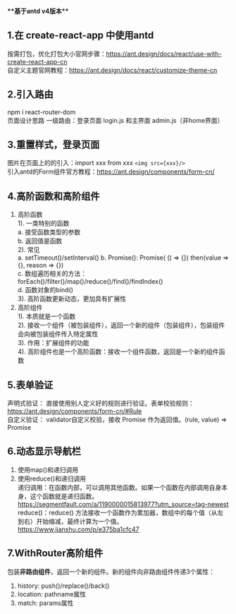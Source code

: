 **\*\*基于antd v4版本\*\***
## 1.在 create-react-app 中使用antd  
按需打包，优化打包大小官网步骤：https://ant.design/docs/react/use-with-create-react-app-cn  
自定义主题官网教程：https://ant.design/docs/react/customize-theme-cn
## 2.引入路由  
npm i react-router-dom  
页面设计思路 一级路由：登录页面 login.js 和主界面 admin.js（非home界面）
## 3.重置样式，登录页面  
图片在页面上的的引入：import xxx from xxx `<img src={xxx}/> `   
引入antd的Form组件官方教程：https://ant.design/components/form-cn/
## 4.高阶函数和高阶组件  
1. 高阶函数  
    1). 一类特别的函数  
        a. 接受函数类型的参数  
        b. 返回值是函数  
    2). 常见  
        a. setTimeout()/setInterval()
        b. Promise(): Promise( () => {})  then(value => {}, reason => {})  
        c. 数组遍历相关的方法： forEach()/filter()/map()/reduce()/find()/findIndex()  
        d. 函数对象的bind()  
    3). 高阶函数更新动态，更加具有扩展性
2. 高阶组件  
    1). 本质就是一个函数  
    2). 接收一个组件（被包装组件），返回一个新的组件（包装组件），包装组件会向被包装组件传入特定属性  
    3). 作用：扩展组件的功能  
    4). 高阶组件也是一个高阶函数：接收一个组件函数，返回是一个新的组件函数  
## 5.表单验证  
声明式验证： 直接使用别人定义好的规则进行验证。表单校验规则：https://ant.design/components/form-cn/#Rule  
自定义验证： validator自定义校验，接收 Promise 作为返回值。(rule, value) => Promise
## 6.动态显示导航栏  
1. 使用map()和递归调用
2. 使用reduce()和递归调用  
递归调用：在函数内部，可以调用其他函数。如果一个函数在内部调用自身本身，这个函数就是递归函数。https://segmentfault.com/a/1190000015813977?utm_source=tag-newest  
reduce()：reduce() 方法接收一个函数作为累加器，数组中的每个值（从左到右）开始缩减，最终计算为一个值。https://www.jianshu.com/p/e375ba1cfc47  
## 7.WithRouter高阶组件
包装**非路由组件**，返回一个新的组件。新的组件向非路由组件传递3个属性：  
1. history: push()/replace()/back()
2. location: pathname属性
3. match: params属性

